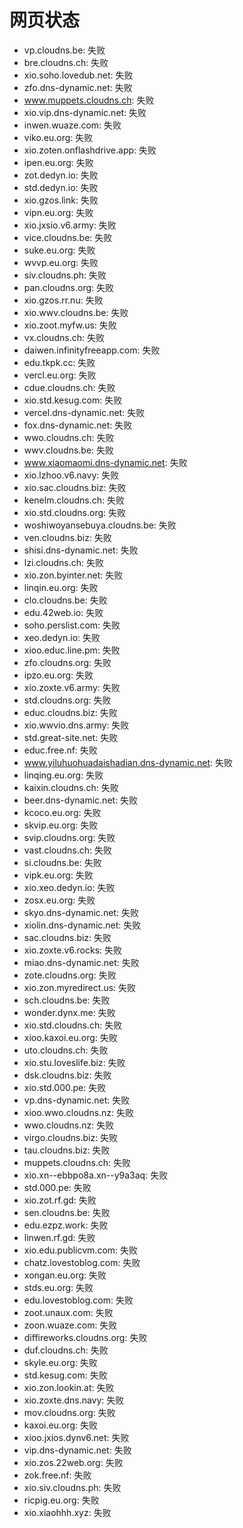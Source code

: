 # 网页状态
- vp.cloudns.be: 失败
- bre.cloudns.ch: 失败
- xio.soho.lovedub.net: 失败
- zfo.dns-dynamic.net: 失败
- www.muppets.cloudns.ch: 失败
- xio.vip.dns-dynamic.net: 失败
- inwen.wuaze.com: 失败
- viko.eu.org: 失败
- xio.zoten.onflashdrive.app: 失败
- ipen.eu.org: 失败
- zot.dedyn.io: 失败
- std.dedyn.io: 失败
- xio.gzos.link: 失败
- vipn.eu.org: 失败
- xio.jxsio.v6.army: 失败
- vice.cloudns.be: 失败
- suke.eu.org: 失败
- wvvp.eu.org: 失败
- siv.cloudns.ph: 失败
- pan.cloudns.org: 失败
- xio.gzos.rr.nu: 失败
- xio.wwv.cloudns.be: 失败
- xio.zoot.myfw.us: 失败
- vx.cloudns.ch: 失败
- daiwen.infinityfreeapp.com: 失败
- edu.tkpk.cc: 失败
- vercl.eu.org: 失败
- cdue.cloudns.ch: 失败
- xio.std.kesug.com: 失败
- vercel.dns-dynamic.net: 失败
- fox.dns-dynamic.net: 失败
- wwo.cloudns.ch: 失败
- wwv.cloudns.be: 失败
- www.xiaomaomi.dns-dynamic.net: 失败
- xio.lzhoo.v6.navy: 失败
- xio.sac.cloudns.biz: 失败
- kenelm.cloudns.ch: 失败
- xio.std.cloudns.org: 失败
- woshiwoyansebuya.cloudns.be: 失败
- ven.cloudns.biz: 失败
- shisi.dns-dynamic.net: 失败
- lzi.cloudns.ch: 失败
- xio.zon.byinter.net: 失败
- linqin.eu.org: 失败
- clo.cloudns.be: 失败
- edu.42web.io: 失败
- soho.perslist.com: 失败
- xeo.dedyn.io: 失败
- xioo.educ.line.pm: 失败
- zfo.cloudns.org: 失败
- ipzo.eu.org: 失败
- xio.zoxte.v6.army: 失败
- std.cloudns.org: 失败
- educ.cloudns.biz: 失败
- xio.wwvio.dns.army: 失败
- std.great-site.net: 失败
- educ.free.nf: 失败
- www.yiluhuohuadaishadian.dns-dynamic.net: 失败
- linqing.eu.org: 失败
- kaixin.cloudns.ch: 失败
- beer.dns-dynamic.net: 失败
- kcoco.eu.org: 失败
- skvip.eu.org: 失败
- svip.cloudns.org: 失败
- vast.cloudns.ch: 失败
- si.cloudns.be: 失败
- vipk.eu.org: 失败
- xio.xeo.dedyn.io: 失败
- zosx.eu.org: 失败
- skyo.dns-dynamic.net: 失败
- xiolin.dns-dynamic.net: 失败
- sac.cloudns.biz: 失败
- xio.zoxte.v6.rocks: 失败
- miao.dns-dynamic.net: 失败
- zote.cloudns.org: 失败
- xio.zon.myredirect.us: 失败
- sch.cloudns.be: 失败
- wonder.dynx.me: 失败
- xio.std.cloudns.ch: 失败
- xioo.kaxoi.eu.org: 失败
- uto.cloudns.ch: 失败
- xio.stu.loveslife.biz: 失败
- dsk.cloudns.biz: 失败
- xio.std.000.pe: 失败
- vp.dns-dynamic.net: 失败
- xioo.wwo.cloudns.nz: 失败
- wwo.cloudns.nz: 失败
- virgo.cloudns.biz: 失败
- tau.cloudns.biz: 失败
- muppets.cloudns.ch: 失败
- xio.xn--ebbpo8a.xn--y9a3aq: 失败
- std.000.pe: 失败
- xio.zot.rf.gd: 失败
- sen.cloudns.be: 失败
- edu.ezpz.work: 失败
- linwen.rf.gd: 失败
- xio.edu.publicvm.com: 失败
- chatz.lovestoblog.com: 失败
- xongan.eu.org: 失败
- stds.eu.org: 失败
- edu.lovestoblog.com: 失败
- zoot.unaux.com: 失败
- zoon.wuaze.com: 失败
- diffireworks.cloudns.org: 失败
- duf.cloudns.ch: 失败
- skyle.eu.org: 失败
- std.kesug.com: 失败
- xio.zon.lookin.at: 失败
- xio.zoxte.dns.navy: 失败
- mov.cloudns.org: 失败
- kaxoi.eu.org: 失败
- xioo.jxios.dynv6.net: 失败
- vip.dns-dynamic.net: 失败
- xio.zos.22web.org: 失败
- zok.free.nf: 失败
- xio.siv.cloudns.ph: 失败
- ricpig.eu.org: 失败
- xio.xiaohhh.xyz: 失败
